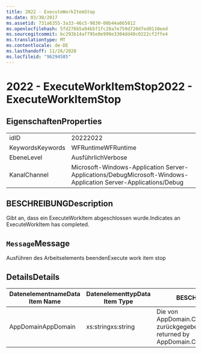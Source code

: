 ```yaml
---
title: 2022 - ExecuteWorkItemStop
ms.date: 03/30/2017
ms.assetid: 731a6355-3a33-46c5-9830-00b44a665812
ms.openlocfilehash: 5fd276b5a94b5f1fc28a7e759d720dfed0110eed
ms.sourcegitcommit: bc293b14af795e0e999e3304dd40c0222cf2ffe4
ms.translationtype: MT
ms.contentlocale: de-DE
ms.lasthandoff: 11/26/2020
ms.locfileid: "96294585"
---
```

# <a name="2022---executeworkitemstop"></a><span data-ttu-id="00154-102">2022 - ExecuteWorkItemStop</span><span class="sxs-lookup"><span data-stu-id="00154-102">2022 - ExecuteWorkItemStop</span></span>

## <a name="properties"></a><span data-ttu-id="00154-103">Eigenschaften</span><span class="sxs-lookup"><span data-stu-id="00154-103">Properties</span></span>  
  
|||  
|-|-|  
|<span data-ttu-id="00154-104">id</span><span class="sxs-lookup"><span data-stu-id="00154-104">ID</span></span>|<span data-ttu-id="00154-105">2022</span><span class="sxs-lookup"><span data-stu-id="00154-105">2022</span></span>|  
|<span data-ttu-id="00154-106">Keywords</span><span class="sxs-lookup"><span data-stu-id="00154-106">Keywords</span></span>|<span data-ttu-id="00154-107">WFRuntime</span><span class="sxs-lookup"><span data-stu-id="00154-107">WFRuntime</span></span>|  
|<span data-ttu-id="00154-108">Ebene</span><span class="sxs-lookup"><span data-stu-id="00154-108">Level</span></span>|<span data-ttu-id="00154-109">Ausführlich</span><span class="sxs-lookup"><span data-stu-id="00154-109">Verbose</span></span>|  
|<span data-ttu-id="00154-110">Kanal</span><span class="sxs-lookup"><span data-stu-id="00154-110">Channel</span></span>|<span data-ttu-id="00154-111">Microsoft-Windows-Application Server-Applications/Debug</span><span class="sxs-lookup"><span data-stu-id="00154-111">Microsoft-Windows-Application Server-Applications/Debug</span></span>|  
  
## <a name="description"></a><span data-ttu-id="00154-112">BESCHREIBUNG</span><span class="sxs-lookup"><span data-stu-id="00154-112">Description</span></span>  

 <span data-ttu-id="00154-113">Gibt an, dass ein ExecuteWorkItem abgeschlossen wurde.</span><span class="sxs-lookup"><span data-stu-id="00154-113">Indicates an ExecuteWorkItem has completed.</span></span>  
  
## <a name="message"></a><span data-ttu-id="00154-114">`Message`</span><span class="sxs-lookup"><span data-stu-id="00154-114">Message</span></span>  

 <span data-ttu-id="00154-115">Ausführen des Arbeitselements beenden</span><span class="sxs-lookup"><span data-stu-id="00154-115">Execute work item stop</span></span>  
  
## <a name="details"></a><span data-ttu-id="00154-116">Details</span><span class="sxs-lookup"><span data-stu-id="00154-116">Details</span></span>  
  
|<span data-ttu-id="00154-117">Datenelementname</span><span class="sxs-lookup"><span data-stu-id="00154-117">Data Item Name</span></span>|<span data-ttu-id="00154-118">Datenelementtyp</span><span class="sxs-lookup"><span data-stu-id="00154-118">Data Item Type</span></span>|<span data-ttu-id="00154-119">BESCHREIBUNG</span><span class="sxs-lookup"><span data-stu-id="00154-119">Description</span></span>|  
|--------------------|--------------------|-----------------|  
|<span data-ttu-id="00154-120">AppDomain</span><span class="sxs-lookup"><span data-stu-id="00154-120">AppDomain</span></span>|<span data-ttu-id="00154-121">xs:string</span><span class="sxs-lookup"><span data-stu-id="00154-121">xs:string</span></span>|<span data-ttu-id="00154-122">Die von AppDomain.CurrentDomain.FriendlyName zurückgegebene Zeichenfolge.</span><span class="sxs-lookup"><span data-stu-id="00154-122">The string returned by AppDomain.CurrentDomain.FriendlyName.</span></span>|
